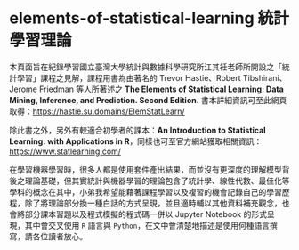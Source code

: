 # elements-of-statistical-learning 統計學習理論

本頁面旨在紀錄學習國立臺灣大學統計與數據科學研究所江其衽老師所開設之「統計學習」課程之見解，課程用書為由著名的 Trevor Hastie、Robert Tibshirani、Jerome Friedman 等人所著述之 
**The Elements of Statistical Learning: Data Mining, Inference, and Prediction. Second Edition.**
書本詳細資訊可至此網頁取得：https://hastie.su.domains/ElemStatLearn/

除此書之外，另外有較適合初學者的課本：**An Introduction to Statistical Learning: with Applications in R**，同樣也可至官方網站獲取相關資訊：https://www.statlearning.com/

在學習機器學習時，很多人都是使用套件產出結果，而並沒有更深度的理解模型背後之理論基礎，但其實統計與機器學習的理論包含了統計學、線性代數、最佳化等學科的概念在其中，小弟我希望能藉著課程學習以及複習的機會記錄自己的學習歷程，除了將理論部分換一種白話的方式呈現，並且適時輔以其他資料補充觀念，也會將部分課本習題以及程式模擬的程式碼一併以 Jupyter Notebook 的形式呈現，其中會交叉使用 `R` 語言與 `Python`，在文中會清楚地描述是使用何種語言撰寫，請各位讀者放心。



